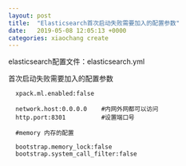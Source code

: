 ```yaml
---
layout: post
title:  "Elasticsearch首次启动失败需要加入的配置参数"
date:   2019-05-08 12:05:13 +0000
categories: xiaochang create
---
```


elasticsearch配置文件：elasticsearch.yml

首次启动失败需要加入的配置参数


      xpack.ml.enabled:false
 
      network.host:0.0.0.0    #内网外网都可以访问
      http.port:8301          #设置端口号

      #memory 内存的配置
     
      bootstrap.memory_lock:false
      bootstrap.system_call_filter:false
